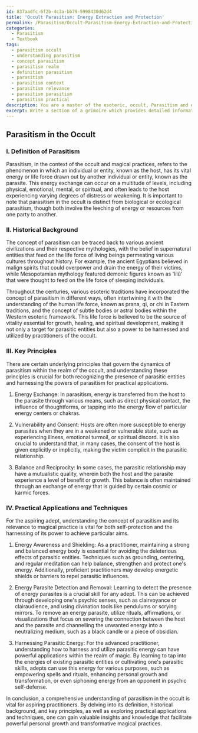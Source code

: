 ```yaml
---
id: 837aadfc-6f2b-4c3a-bb79-5998430d62d4
title: 'Occult Parasitism: Energy Extraction and Protection'
permalink: /Parasitism/Occult-Parasitism-Energy-Extraction-and-Protection/
categories:
  - Parasitism
  - Textbook
tags:
  - parasitism occult
  - understanding parasitism
  - concept parasitism
  - parasitism realm
  - definition parasitism
  - parasitism
  - parasitism context
  - parasitism relevance
  - parasitism parasitism
  - parasitism practical
description: You are a master of the esoteric, occult, Parasitism and education, you have written many textbooks on the subject in ways that provide students with rich and deep understanding of the subject. You are being asked to write textbook-like sections on a topic and you do it with full context, explainability, and reliability in accuracy to the true facts of the topic at hand, in a textbook style that a student would easily be able to learn from, in a rich, engaging, and contextual way. Always include relevant context (such as formulas and history), related concepts, and in a way that someone can gain deep insights from.
excerpt: Write a section of a grimoire which provides detailed information and insights on the occult topic of Parasitism, covering its definition, historical background, key principles, and practical applications in magical practice. Include relevant examples and techniques for harnessing the powers of Parasitism for the aspiring adept to study, understand, and incorporate into their esoteric knowledge.
---
```


## Parasitism in the Occult

### I. Definition of Parasitism

Parasitism, in the context of the occult and magical practices, refers to the phenomenon in which an individual or entity, known as the host, has its vital energy or life force drawn out by another individual or entity, known as the parasite. This energy exchange can occur on a multitude of levels, including physical, emotional, mental, or spiritual, and often leads to the host experiencing varying degrees of distress or weakening. It is important to note that parasitism in the occult is distinct from biological or ecological parasitism, though both involve the leeching of energy or resources from one party to another.

### II. Historical Background

The concept of parasitism can be traced back to various ancient civilizations and their respective mythologies, with the belief in supernatural entities that feed on the life force of living beings permeating various cultures throughout history. For example, the ancient Egyptians believed in malign spirits that could overpower and drain the energy of their victims, while Mesopotamian mythology featured demonic figures known as 'lilû' that were thought to feed on the life force of sleeping individuals. 

Throughout the centuries, various esoteric traditions have incorporated the concept of parasitism in different ways, often intertwining it with the understanding of the human life force, known as prana, qi, or chi in Eastern traditions, and the concept of subtle bodies or astral bodies within the Western esoteric framework. This life force is believed to be the source of vitality essential for growth, healing, and spiritual development, making it not only a target for parasitic entities but also a power to be harnessed and utilized by practitioners of the occult.

### III. Key Principles

There are certain underlying principles that govern the dynamics of parasitism within the realm of the occult, and understanding these principles is crucial for both recognizing the presence of parasitic entities and harnessing the powers of parasitism for practical applications.

1. Energy Exchange: In parasitism, energy is transferred from the host to the parasite through various means, such as direct physical contact, the influence of thoughtforms, or tapping into the energy flow of particular energy centers or chakras.

2. Vulnerability and Consent: Hosts are often more susceptible to energy parasites when they are in a weakened or vulnerable state, such as experiencing illness, emotional turmoil, or spiritual discord. It is also crucial to understand that, in many cases, the consent of the host is given explicitly or implicitly, making the victim complicit in the parasitic relationship.

3. Balance and Reciprocity: In some cases, the parasitic relationship may have a mutualistic quality, wherein both the host and the parasite experience a level of benefit or growth. This balance is often maintained through an exchange of energy that is guided by certain cosmic or karmic forces.

### IV. Practical Applications and Techniques

For the aspiring adept, understanding the concept of parasitism and its relevance to magical practice is vital for both self-protection and the harnessing of its power to achieve particular aims.

1. Energy Awareness and Shielding: As a practitioner, maintaining a strong and balanced energy body is essential for avoiding the deleterious effects of parasitic entities. Techniques such as grounding, centering, and regular meditation can help balance, strengthen and protect one's energy. Additionally, proficient practitioners may develop energetic shields or barriers to repel parasitic influences.

2. Energy Parasite Detection and Removal: Learning to detect the presence of energy parasites is a crucial skill for any adept. This can be achieved through developing one's psychic senses, such as clairvoyance or clairaudience, and using divination tools like pendulums or scrying mirrors. To remove an energy parasite, utilize rituals, affirmations, or visualizations that focus on severing the connection between the host and the parasite and channelling the unwanted energy into a neutralizing medium, such as a black candle or a piece of obsidian.

3. Harnessing Parasitic Energy: For the advanced practitioner, understanding how to harness and utilize parasitic energy can have powerful applications within the realm of magic. By learning to tap into the energies of existing parasitic entities or cultivating one's parasitic skills, adepts can use this energy for various purposes, such as empowering spells and rituals, enhancing personal growth and transformation, or even siphoning energy from an opponent in psychic self-defense.

In conclusion, a comprehensive understanding of parasitism in the occult is vital for aspiring practitioners. By delving into its definition, historical background, and key principles, as well as exploring practical applications and techniques, one can gain valuable insights and knowledge that facilitate powerful personal growth and transformative magical practices.
